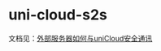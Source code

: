 # uni-cloud-s2s

文档见：[外部服务器如何与uniCloud安全通讯](https://uniapp.dcloud.net.cn/uniCloud/uni-cloud-s2s.html)